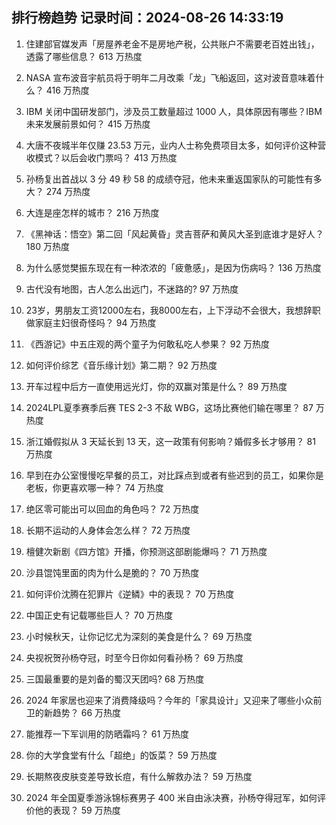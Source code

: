 
## 排行榜趋势 记录时间：2024-08-26 14:33:19
  
  1. 住建部官媒发声「房屋养老金不是房地产税，公共账户不需要老百姓出钱」，透露了哪些信息？ 613 万热度
    
  2. NASA 宣布波音宇航员将于明年二月改乘「龙」飞船返回，这对波音意味着什么？ 416 万热度
    
  3. IBM 关闭中国研发部门，涉及员工数量超过 1000 人，具体原因有哪些？IBM 未来发展前景如何？ 415 万热度
    
  4. 大唐不夜城半年仅赚 23.53 万元，业内人士称免费项目太多，如何评价这种营收模式？以后会收门票吗？ 413 万热度
    
  5. 孙杨复出首战以 3 分 49 秒 58 的成绩夺冠，他未来重返国家队的可能性有多大？ 274 万热度
    
  6. 大连是座怎样的城市？ 216 万热度
    
  7. 《黑神话：悟空》第二回「风起黄昏」灵吉菩萨和黄风大圣到底谁才是好人？ 180 万热度
    
  8. 为什么感觉樊振东现在有一种浓浓的「疲惫感」，是因为伤病吗？ 136 万热度
    
  9. 古代没有地图，古人怎么出远门，不迷路的? 97 万热度
    
  10. 23岁，男朋友工资12000左右，我8000左右，上下浮动不会很大，我想辞职做家庭主妇很奇怪吗？ 94 万热度
    
  11. 《西游记》中五庄观的两个童子为何敢私吃人参果？ 92 万热度
    
  12. 如何评价综艺《音乐缘计划》第二期？ 92 万热度
    
  13. 开车过程中后方一直使用远光灯，你的双赢对策是什么？ 89 万热度
    
  14. 2024LPL夏季赛季后赛 TES 2-3 不敌 WBG，这场比赛他们输在哪里？ 87 万热度
    
  15. 浙江婚假拟从 3 天延长到 13 天，这一政策有何影响？婚假多长才够用？ 81 万热度
    
  16. 早到在办公室慢慢吃早餐的员工，对比踩点到或者有些迟到的员工，如果你是老板，你更喜欢哪一种？ 74 万热度
    
  17. 绝区零可能出可以回血的角色吗？ 72 万热度
    
  18. 长期不运动的人身体会怎么样？ 72 万热度
    
  19. 檀健次新剧《四方馆》开播，你预测这部剧能爆吗？ 71 万热度
    
  20. 沙县馄饨里面的肉为什么是脆的？ 70 万热度
    
  21. 如何评价沈腾在犯罪片《逆鳞》中的表现？ 70 万热度
    
  22. 中国正史有记载哪些巨人？ 70 万热度
    
  23. 小时候秋天，让你记忆尤为深刻的美食是什么？ 69 万热度
    
  24. 央视祝贺孙杨夺冠，时至今日你如何看孙杨？ 69 万热度
    
  25. 三国最重要的是刘备的蜀汉天团吗? 68 万热度
    
  26. 2024 年家居也迎来了消费降级吗？今年的「家具设计」又迎来了哪些小众前卫的新趋势？ 66 万热度
    
  27. 能推荐一下军训用的防晒霜吗？ 61 万热度
    
  28. 你的大学食堂有什么「超绝」的饭菜？ 59 万热度
    
  29. 长期熬夜皮肤变差导致长痘，有什么解救办法？ 59 万热度
    
  30. 2024 年全国夏季游泳锦标赛男子 400 米自由泳决赛，孙杨夺得冠军，如何评价他的表现？ 59 万热度
    